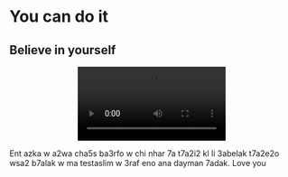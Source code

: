# You can do it

## Believe in yourself

<div align="center">
  <video controls width="52%">
    <source src="mane7mar.mp4" type="video/mp4">
    Your browser does not support the video tag.
  </video>
</div>

Ent azka w a2wa cha5s ba3rfo w chi nhar 7a t7a2i2 kl li 3abelak t7a2e2o wsa2 b7alak w ma testaslim w 3raf eno ana dayman 7adak. Love you
